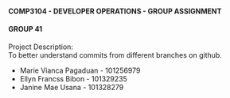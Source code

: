 #### COMP3104 - DEVELOPER OPERATIONS - GROUP ASSIGNMENT 
#### GROUP 41 
Project Description:  
To better understand commits from different branches on github. 
- Marie Vianca Pagaduan - 101256979 
- Ellyn Francss Bibon - 101329235 
- Janine Mae Usana - 101328279 